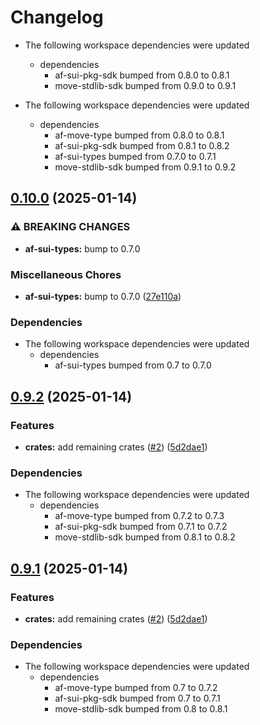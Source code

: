 # Changelog

* The following workspace dependencies were updated
  * dependencies
    * af-sui-pkg-sdk bumped from 0.8.0 to 0.8.1
    * move-stdlib-sdk bumped from 0.9.0 to 0.9.1

* The following workspace dependencies were updated
  * dependencies
    * af-move-type bumped from 0.8.0 to 0.8.1
    * af-sui-pkg-sdk bumped from 0.8.1 to 0.8.2
    * af-sui-types bumped from 0.7.0 to 0.7.1
    * move-stdlib-sdk bumped from 0.9.1 to 0.9.2

## [0.10.0](https://github.com/AftermathFinance/aftermath-sdk-rust/compare/sui-framework-sdk-v0.9.2...sui-framework-sdk-v0.10.0) (2025-01-14)


### ⚠ BREAKING CHANGES

* **af-sui-types:** bump to 0.7.0

### Miscellaneous Chores

* **af-sui-types:** bump to 0.7.0 ([27e110a](https://github.com/AftermathFinance/aftermath-sdk-rust/commit/27e110a9455d4a1b9c4d9c1a9e4e0c85728a1e96))


### Dependencies

* The following workspace dependencies were updated
  * dependencies
    * af-sui-types bumped from 0.7 to 0.7.0

## [0.9.2](https://github.com/AftermathFinance/aftermath-sdk-rust/compare/sui-framework-sdk-v0.9.1...sui-framework-sdk-v0.9.2) (2025-01-14)


### Features

* **crates:** add remaining crates ([#2](https://github.com/AftermathFinance/aftermath-sdk-rust/issues/2)) ([5d2dae1](https://github.com/AftermathFinance/aftermath-sdk-rust/commit/5d2dae1392de8ed6a5af63a0e559bd3416112b35))


### Dependencies

* The following workspace dependencies were updated
  * dependencies
    * af-move-type bumped from 0.7.2 to 0.7.3
    * af-sui-pkg-sdk bumped from 0.7.1 to 0.7.2
    * move-stdlib-sdk bumped from 0.8.1 to 0.8.2

## [0.9.1](https://github.com/AftermathFinance/aftermath-sdk-rust/compare/sui-framework-sdk-v0.9.0...sui-framework-sdk-v0.9.1) (2025-01-14)


### Features

* **crates:** add remaining crates ([#2](https://github.com/AftermathFinance/aftermath-sdk-rust/issues/2)) ([5d2dae1](https://github.com/AftermathFinance/aftermath-sdk-rust/commit/5d2dae1392de8ed6a5af63a0e559bd3416112b35))


### Dependencies

* The following workspace dependencies were updated
  * dependencies
    * af-move-type bumped from 0.7 to 0.7.2
    * af-sui-pkg-sdk bumped from 0.7 to 0.7.1
    * move-stdlib-sdk bumped from 0.8 to 0.8.1
